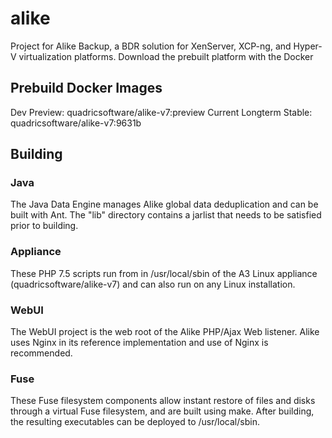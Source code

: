 # alike
Project for Alike Backup, a BDR solution for XenServer, XCP-ng, and Hyper-V virtualization platforms. Download the prebuilt platform with the Docker 

## Prebuild Docker Images
Dev Preview: quadricsoftware/alike-v7:preview 
Current Longterm Stable: quadricsoftware/alike-v7:9631b


## Building

### Java

The Java Data Engine manages Alike global data deduplication and can be built with Ant. The "lib" directory contains a jarlist that needs to be satisfied prior to building.

### Appliance

These PHP 7.5 scripts run from in /usr/local/sbin of the A3 Linux appliance (quadricsoftware/alike-v7) and can also run on any Linux installation. 

### WebUI

The WebUI project is the web root of the Alike PHP/Ajax Web listener. Alike uses Nginx in its reference implementation and use of Nginx is recommended.

### Fuse

These Fuse filesystem components allow instant restore of files and disks through a virtual Fuse filesystem, and are built using make. After building, the resulting executables can be deployed to /usr/local/sbin.

